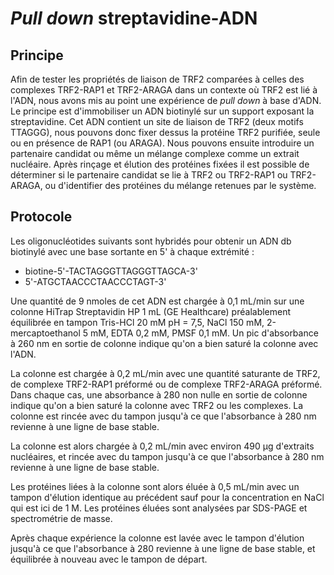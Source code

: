 # *Pull down* streptavidine-ADN

## Principe

Afin de tester les propriétés de liaison de TRF2 comparées à celles des
complexes TRF2-RAP1 et TRF2-ARAGA dans un contexte où TRF2 est lié à l'ADN, nous
avons mis au point une expérience de *pull down* à base d'ADN. Le principe est
d'immobiliser un ADN biotinylé sur un support exposant la streptavidine. Cet ADN
contient un site de liaison de TRF2 (deux motifs TTAGGG), nous pouvons donc
fixer dessus la protéine TRF2 purifiée, seule ou en présence de RAP1 (ou ARAGA).
Nous pouvons ensuite introduire un partenaire candidat ou même un mélange
complexe comme un extrait nucléaire. Après rinçage et élution des protéines
fixées il est possible de déterminer si le partenaire candidat se lie à TRF2 ou
TRF2-RAP1 ou TRF2-ARAGA, ou d'identifier des protéines du mélange retenues par
le système.


## Protocole

Les oligonucléotides suivants sont hybridés pour obtenir un ADN db biotinylé
avec une base sortante en 5' à chaque extrémité :

- biotine-5'-TACTAGGGTTAGGGTTAGCA-3'
- 5'-ATGCTAACCCTAACCCTAGT-3'

Une quantité de 9 nmoles de cet ADN est chargée à 0,1 mL/min sur une colonne
HiTrap Streptavidin HP 1 mL (GE Healthcare) préalablement équilibrée en tampon
Tris-HCl 20 mM pH = 7,5, NaCl 150 mM, 2-mercaptoethanol 5 mM, EDTA 0,2 mM, PMSF
0,1 mM. Un pic d'absorbance à 260 nm en sortie de colonne indique qu'on a bien
saturé la colonne avec l'ADN.

La colonne est chargée à 0,2 mL/min avec une quantité saturante de TRF2, de
complexe TRF2-RAP1 préformé ou de complexe TRF2-ARAGA préformé. Dans chaque cas,
une absorbance à 280 non nulle en sortie de colonne indique qu'on a bien saturé
la colonne avec TRF2 ou les complexes. La colonne est rincée avec du tampon
jusqu'à ce que l'absorbance à 280 nm revienne à une ligne de base stable.

La colonne est alors chargée à 0,2 mL/min avec environ 490 μg d'extraits
nucléaires, et rincée avec du tampon jusqu'à ce que l'absorbance à 280 nm
revienne à une ligne de base stable.

Les protéines liées à la colonne sont alors éluée à 0,5 mL/min avec un tampon
d'élution identique au précédent sauf pour la concentration en NaCl qui est ici
de 1 M. Les protéines éluées sont analysées par SDS-PAGE et spectrométrie
de masse.

Après chaque expérience la colonne est lavée avec le tampon d'élution jusqu'à ce
que l'absorbance à 280 revienne à une ligne de base stable, et équilibrée
à nouveau avec le tampon de départ.


